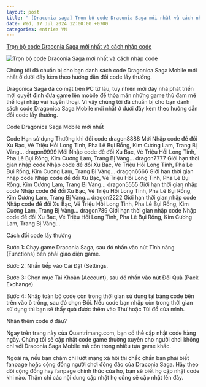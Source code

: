 ```yaml
---
layout: post
title: " [Draconia saga] Trọn bộ code Draconia Saga mới nhất và cách nhập code"
date: Wed, 17 Jul 2024 12:00:00 +0700
categories: entries VN
---
```

[Trọn bộ code Draconia Saga mới nhất và cách nhập code](https://quantrimang.com/cong-nghe/code-draconia-saga-204088)

![Trọn bộ code Draconia Saga mới nhất và cách nhập code](https://st.quantrimang.com/photos/image/2024/07/17/Code-Draconia-Saga-Mobile-700.jpg)

Chúng tôi đã chuẩn bị cho bạn danh sách code Dragonica Saga Mobile mới nhất ở dưới đây kèm theo hướng dẫn đổi code lấy thưởng.

Dragonica Saga đã có mặt trên PC từ lâu, tuy nhiên mới đây nhà phát triển mới quyết định đưa game lên mobile để thỏa mãn những game thủ đam mê thể loại nhập vai huyền thoại. Vì vậy chúng tôi đã chuẩn bị cho bạn danh sách code Dragonica Saga Mobile mới nhất ở dưới đây kèm theo hướng dẫn đổi code lấy thưởng.

Code Dragonica Saga Mobile mới nhất

Code Hạn sử dụng Thưởng khi đổi code dragon8888 Mới Nhập code để đổi Xu Bạc, Vé Triệu Hồi Long Tinh, Pha Lê Bụi Rồng, Kim Cương Lam, Trang Bị Vàng... dragon9999 Mới Nhập code để đổi Xu Bạc, Vé Triệu Hồi Long Tinh, Pha Lê Bụi Rồng, Kim Cương Lam, Trang Bị Vàng... dragon7777 Giới hạn thời gian nhập code Nhập code để đổi Xu Bạc, Vé Triệu Hồi Long Tinh, Pha Lê Bụi Rồng, Kim Cương Lam, Trang Bị Vàng... dragon6666 Giới hạn thời gian nhập code Nhập code để đổi Xu Bạc, Vé Triệu Hồi Long Tinh, Pha Lê Bụi Rồng, Kim Cương Lam, Trang Bị Vàng... dragon5555 Giới hạn thời gian nhập code Nhập code để đổi Xu Bạc, Vé Triệu Hồi Long Tinh, Pha Lê Bụi Rồng, Kim Cương Lam, Trang Bị Vàng... dragon2222 Giới hạn thời gian nhập code Nhập code để đổi Xu Bạc, Vé Triệu Hồi Long Tinh, Pha Lê Bụi Rồng, Kim Cương Lam, Trang Bị Vàng... dragon789 Giới hạn thời gian nhập code Nhập code để đổi Xu Bạc, Vé Triệu Hồi Long Tinh, Pha Lê Bụi Rồng, Kim Cương Lam, Trang Bị Vàng...

Cách đổi code lấy thưởng

Bước 1: Chạy game Draconia Saga, sau đó nhấn vào nút Tính năng (Functions) bên phải giao diện game.

Bước 2: Nhấn tiếp vào Cài Đặt (Settings.

Bước 3: Chọn mục Tài Khoản (Account), sau đó nhấn vào nút Đổi Quà (Pack Exchange)

Bước 4: Nhập toàn bộ code còn trong thời gian sử dụng tại bảng code bên trên vào ô trống, sau đó chọn Đổi. Nếu code bạn nhập còn trong thời gian sử dụng thì bạn sẽ thấy quà được thêm vào Thư hoặc Túi đồ của mình.

Nhận thêm code ở đâu?

Ngay trên trang này của Quantrimang.com, bạn có thể cập nhật code hàng ngày. Chúng tôi sẽ cập nhật code game thường xuyên cho người chơi không chỉ với Draconia Saga Mobile mà còn trong nhiều tựa game khác.

Ngoài ra, nếu bạn chăm chỉ lướt mạng xã hội thì chắc chắn bạn phải biết fanpage hoặc cộng đồng người chơi đông đảo của Draconia Saga. Hãy theo dõi cộng đồng hay fanpage chính thức của họ, bạn sẽ biết họ cập nhật code khi nào. Thậm chí các nội dung cập nhật họ cũng sẽ cập nhật lên đây.

